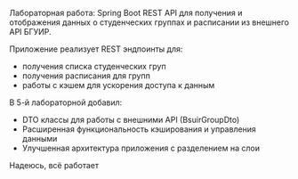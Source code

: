 Лабораторная работа: Spring Boot REST API для получения и отображения данных о студенческих группах и расписании из внешнего API БГУИР.

Приложение реализует REST эндпоинты для:
- получения списка студенческих груп
- получения расписания для групп
- работы с кэшем для ускорения доступа к данным

В 5-й лабораторной добавил:
- DTO классы для работы с внешними API (BsuirGroupDto)
- Расширенная функциональность кэширования и управления данными
- Улучшенная архитектура приложения с разделением на слои

Надеюсь, всё работает